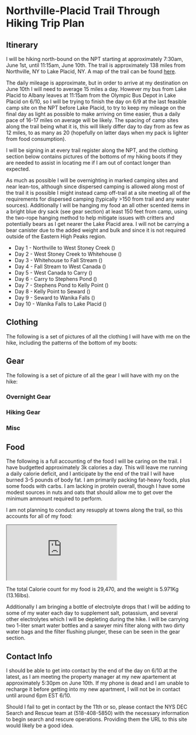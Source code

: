 # Northville-Placid Trail Through Hiking Trip Plan

## Itinerary

I will be hiking north-bound on the NPT starting at approximately 7:30am, June 1st, until 11:15am, June 10th. The trail is approximately 138 miles from Northville, NY to Lake Placid, NY. A map of the trail can be found [here](http://www.nptrail.org/current-trail-conditions/interactive-trail-map/).

The daily mileage is approximate, but in order to arrive at my destination on June 10th I will need to average 15 miles a day. However my bus from Lake Placid to Albany leaves at 11:15am from the Olympic Bus Depot in Lake Placid on 6/10, so I will be trying to finish the day on 6/9 at the last feasible camp site on the NPT before Lake Placid, to try to keep my mileage on the final day as light as possible to make arriving on time easier, thus a daily pace of 16-17 miles on average will be likely. The spacing of camp sites along the trail being what it is, this will likely differ day to day from as few as 12 miles, to as many as 20 (hopefully on latter days when my pack is lighter from food consumption).

I will be signing in at every trail register along the NPT, and the clothing section below contains pictures of the bottoms of my hiking boots if they are needed to assist in locating me if I am out of contact longer than expected.

As much as possible I will be overnighting in marked camping sites and near lean-tos, although since dispersed camping is allowed along most of the trail it is possible I might instead camp off-trail at a site meeting all of the requirements for dispersed camping (typically >150 from trail and any water sources). Additionally I will be hanging my food an all other scented items in a bright blue dry sack (see gear section) at least 150 feet from camp, using the two-rope hanging method to help mitigate issues with critters and potentially bears as I get nearer the Lake Placid area. I will not be carrying a bear canister due to the added weight and bulk and since it is not required outside of the Eastern High Peaks region.

* Day 1 - Northville to West Stoney Creek ()
* Day 2 - West Stoney Creek to Whitehouse ()
* Day 3 - Whitehouse to Fall Stream ()
* Day 4 - Fall Stream to West Canada ()
* Day 5 - West Canada to Carry ()
* Day 6 - Carry to Stephens Pond ()
* Day 7 - Stephens Pond to Kelly Point ()
* Day 8 - Kelly Point to Seward ()
* Day 9 - Seward to Wanika Falls ()
* Day 10 - Wanika Falls to Lake Placid ()

## Clothing

The following is a set of pictures of all the clothing I will have with me on the hike, including the patterns of the bottom of my boots:

## Gear

The following is a set of picture of all the gear I will have with my on the hike:

### Overnight Gear

### Hiking Gear

### Misc

## Food

The following is a full accounting of the food I will be caring on the trail. I have budgetted approximately 3k calories a day. This will leave me running a daily calorie deficit, and I anticipate by the end of the trail I will have burned 3-5 pounds of body fat. I am primarily packing fat-heavy foods, plus some foods with carbs. I am lacking in protein overall, though I have some modest sources in nuts and oats that should allow me to get over the minimum ammount required to perform.

I am not planning to conduct any resupply at towns along the trail, so this accounts for all of my food:

<iframe src="https://docs.google.com/spreadsheets/d/e/2PACX-1vRWTyh9smUQ7ZeLLrghbZLO__amXQDAKYkNUHJAKUNVskDNep2lBId-5AX5lK87ucubQwW-r_zhESau/pubhtml?gid=0&amp;single=true&amp;widget=true&amp;headers=false"></iframe>

The total Calorie count for my food is 29,470, and the weight is 5.971Kg (13.16lbs).

Additionally I am bringing a bottle of electrolyte drops that I will be adding to some of my water each day to supplement salt, potassium, and several other electrolytes which I will be depleting during the hike. I will be carrying two 1-liter smart water bottles and a sawyer mini filter along with two dirty water bags and the filter flushing plunger, these can be seen in the gear section.

## Contact Info

I should be able to get into contact by the end of the day on 6/10 at the latest, as I am meeting the property manager at my new apartement at approximately 5:30pm on June 10th. If my phone is dead and I am unable to recharge it before getting into my new apartment, I will not be in contact until around 6pm EST 6/10.

Should I fail to get in contact by the 11th or so, please contact the NYS DEC Search and Rescue team at (518-408-5850) with the necessary information to begin search and rescure operations. Providing them the URL to this site would likely be a good idea.